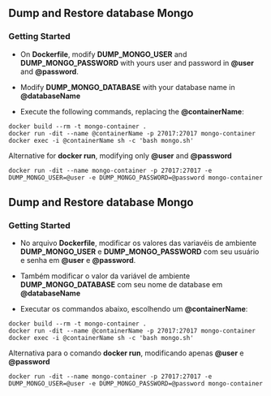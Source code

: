 ## Dump and Restore database Mongo

### Getting Started

- On **Dockerfile**, modify **DUMP_MONGO_USER** and **DUMP_MONGO_PASSWORD** with yours user and password in **@user** and **@password**.

- Modify **DUMP_MONGO_DATABASE** with your database name in **@databaseName**

- Execute the following commands, replacing the **@containerName**:
``` docker
docker build --rm -t mongo-container .
docker run -dit --name @containerName -p 27017:27017 mongo-container
docker exec -i @containerName sh -c 'bash mongo.sh'
```
Alternative for **docker run**, modifying only **@user** and **@password**

``` docker
docker run -dit --name mongo-container -p 27017:27017 -e DUMP_MONGO_USER=@user -e DUMP_MONGO_PASSWORD=@password mongo-container
```

## Dump and Restore database Mongo

### Getting Started

- No arquivo **Dockerfile**, modificar os valores das variavéis de ambiente **DUMP_MONGO_USER** e **DUMP_MONGO_PASSWORD** com seu usuário e senha em **@user** e **@password**.

- Também modificar o valor da variável de ambiente **DUMP_MONGO_DATABASE** com seu nome de database em **@databaseName**

- Executar os commandos abaixo, escolhendo um **@containerName**:
``` docker
docker build --rm -t mongo-container .
docker run -dit --name @containerName -p 27017:27017 mongo-container
docker exec -i @containerName sh -c 'bash mongo.sh'
```
Alternativa para o comando **docker run**, modificando apenas **@user** e **@password**

``` docker
docker run -dit --name mongo-container -p 27017:27017 -e DUMP_MONGO_USER=@user -e DUMP_MONGO_PASSWORD=@password mongo-container
```